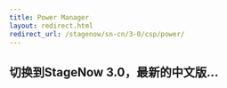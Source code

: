 ```yaml
---
title: Power Manager
layout: redirect.html
redirect_url: /stagenow/sn-cn/3-0/csp/power/
---
```


## 切换到StageNow 3.0，最新的中文版...

